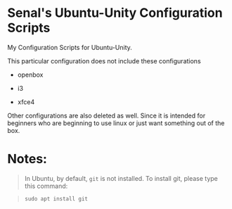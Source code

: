 # Senal's Ubuntu-Unity Configuration Scripts

My Configuration Scripts for Ubuntu-Unity. 

This particular configuration does not include these configurations

* openbox 

* i3

* xfce4

Other configurations are also deleted as well. Since it is intended
for beginners who are beginning to use linux or just want something
out of the box. 

# Notes:

> In Ubuntu, by default, `git` is not installed. To install git, 
> please type this command:

> `sudo apt install git`
